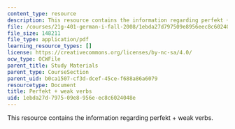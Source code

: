 ```yaml
---
content_type: resource
description: This resource contains the information regarding perfekt + weak verbs.
file: /courses/21g-401-german-i-fall-2008/1ebda27d797509e8956eec8c6024048e_MIT21G_401F08_perfa.pdf
file_size: 148211
file_type: application/pdf
learning_resource_types: []
license: https://creativecommons.org/licenses/by-nc-sa/4.0/
ocw_type: OCWFile
parent_title: Study Materials
parent_type: CourseSection
parent_uid: b0ca1507-cf3d-dcef-45ce-f688a86a6079
resourcetype: Document
title: Perfekt + weak verbs
uid: 1ebda27d-7975-09e8-956e-ec8c6024048e
---
```

This resource contains the information regarding perfekt + weak verbs.